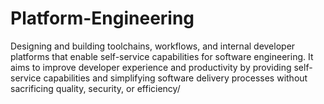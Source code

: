 # Platform-Engineering
Designing and building toolchains, workflows, and internal developer platforms that enable self-service capabilities for software engineering. It aims to improve developer experience and productivity by providing self-service capabilities and simplifying software delivery processes without sacrificing quality, security, or efficiency/
